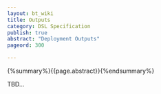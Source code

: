 ```yaml
---
layout: bt_wiki
title: Outputs
category: DSL Specification
publish: true
abstract: "Deployment Outputs"
pageord: 300

---
```

{%summary%}{{page.abstract}}{%endsummary%}

TBD...



